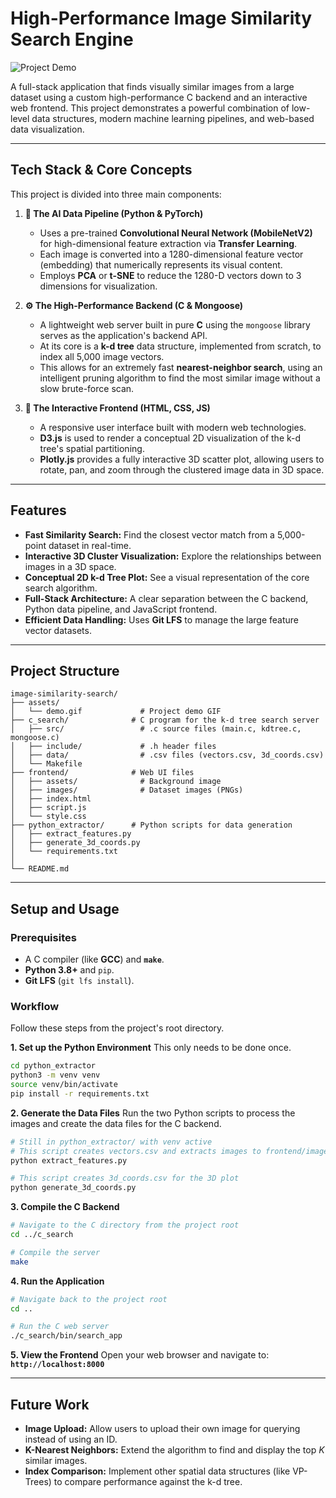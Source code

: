 # High-Performance Image Similarity Search Engine

![Project Demo](assets/demo.gif)

A full-stack application that finds visually similar images from a large dataset using a custom high-performance C backend and an interactive web frontend. This project demonstrates a powerful combination of low-level data structures, modern machine learning pipelines, and web-based data visualization.

---
## Tech Stack & Core Concepts

This project is divided into three main components:

1.  **🤖 The AI Data Pipeline (Python & PyTorch)**
    - Uses a pre-trained **Convolutional Neural Network (MobileNetV2)** for high-dimensional feature extraction via **Transfer Learning**.
    - Each image is converted into a 1280-dimensional feature vector (embedding) that numerically represents its visual content.
    - Employs **PCA** or **t-SNE** to reduce the 1280-D vectors down to 3 dimensions for visualization.

2.  **⚙️ The High-Performance Backend (C & Mongoose)**
    - A lightweight web server built in pure **C** using the `mongoose` library serves as the application's backend API.
    - At its core is a **k-d tree** data structure, implemented from scratch, to index all 5,000 image vectors.
    - This allows for an extremely fast **nearest-neighbor search**, using an intelligent pruning algorithm to find the most similar image without a slow brute-force scan.

3.  **🎨 The Interactive Frontend (HTML, CSS, JS)**
    - A responsive user interface built with modern web technologies.
    - **D3.js** is used to render a conceptual 2D visualization of the k-d tree's spatial partitioning.
    - **Plotly.js** provides a fully interactive 3D scatter plot, allowing users to rotate, pan, and zoom through the clustered image data in 3D space.

---
## Features

-   **Fast Similarity Search:** Find the closest vector match from a 5,000-point dataset in real-time.
-   **Interactive 3D Cluster Visualization:** Explore the relationships between images in a 3D space.
-   **Conceptual 2D k-d Tree Plot:** See a visual representation of the core search algorithm.
-   **Full-Stack Architecture:** A clear separation between the C backend, Python data pipeline, and JavaScript frontend.
-   **Efficient Data Handling:** Uses **Git LFS** to manage the large feature vector datasets.

---
## Project Structure

```
image-similarity-search/
├── assets/
│   └── demo.gif             # Project demo GIF
├── c_search/              # C program for the k-d tree search server
│   ├── src/                 # .c source files (main.c, kdtree.c, mongoose.c)
│   ├── include/             # .h header files
│   ├── data/                # .csv files (vectors.csv, 3d_coords.csv)
│   └── Makefile
├── frontend/              # Web UI files
│   ├── assets/              # Background image
│   ├── images/              # Dataset images (PNGs)
│   ├── index.html
│   ├── script.js
│   └── style.css
├── python_extractor/      # Python scripts for data generation
│   ├── extract_features.py
│   ├── generate_3d_coords.py
│   └── requirements.txt
│
└── README.md
```

---
## Setup and Usage

### Prerequisites
- A C compiler (like **GCC**) and **`make`**.
- **Python 3.8+** and `pip`.
- **Git LFS** (`git lfs install`).

### Workflow

Follow these steps from the project's root directory.

**1. Set up the Python Environment**
This only needs to be done once.
```bash
cd python_extractor
python3 -m venv venv
source venv/bin/activate
pip install -r requirements.txt
```

**2. Generate the Data Files**
Run the two Python scripts to process the images and create the data files for the C backend.
```bash
# Still in python_extractor/ with venv active
# This script creates vectors.csv and extracts images to frontend/images/
python extract_features.py

# This script creates 3d_coords.csv for the 3D plot
python generate_3d_coords.py
```

**3. Compile the C Backend**
```bash
# Navigate to the C directory from the project root
cd ../c_search

# Compile the server
make
```

**4. Run the Application**
```bash
# Navigate back to the project root
cd ..

# Run the C web server
./c_search/bin/search_app
```

**5. View the Frontend**
Open your web browser and navigate to: **`http://localhost:8000`**

---
## Future Work

-   **Image Upload:** Allow users to upload their own image for querying instead of using an ID.
-   **K-Nearest Neighbors:** Extend the algorithm to find and display the top *K* similar images.
-   **Index Comparison:** Implement other spatial data structures (like VP-Trees) to compare performance against the k-d tree.
